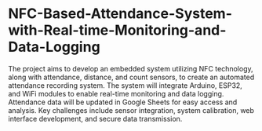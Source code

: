 # NFC-Based-Attendance-System-with-Real-time-Monitoring-and-Data-Logging
The project aims to develop an embedded system utilizing NFC technology, along with attendance, 
distance, and count sensors, to create an automated attendance recording system. The system will 
integrate Arduino, ESP32, and WiFi modules to enable real-time monitoring and data logging. 
Attendance data will be updated in Google Sheets for easy access and analysis. Key challenges 
include sensor integration, system calibration, web interface development, and secure data 
transmission. 
